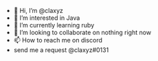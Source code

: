 - 👋 Hi, I’m @claxyz
- 👀 I’m interested in Java
- 🌱 I’m currently learning ruby
- 💞️ I’m looking to collaborate on nothing right now
- 📫 How to reach me on discord 
- send me a request @claxyz#0131
